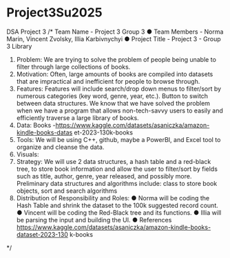 # Project3Su2025
DSA Project 3
/*
Team Name - Project 3 Group 3
● Team Members - Norma Marin, Vincent Zvolsky, Illia Karbivnychyi
● Project Title - Project 3 - Group 3 Library
1. Problem: We are trying to solve the problem of people being unable to
filter through large collections of books.
2. Motivation: Often, large amounts of books are compiled into datasets
that are impractical and inefficient for people to browse through.
3. Features: Features will include search/drop down menus to filter/sort by
numerous categories (key word, genre, year, etc.). Button to switch
between data structures. We know that we have solved the problem
when we have a program that allows non-tech-savvy users to easily and
efficiently traverse a large library of books.
4. Data: Books
-https://www.kaggle.com/datasets/asaniczka/amazon-kindle-books-datas
et-2023-130k-books
5. Tools: We will be using C++, github, maybe a PowerBI, and Excel tool to
organize and cleanse the data.
6. Visuals:
7. Strategy: We will use 2 data structures, a hash table and a red-black
tree, to store book information and allow the user to filter/sort by fields
such as title, author, genre, year released, and possibly more.
Preliminary data structures and algorithms include: class to store book
objects, sort and search algorithms
8. Distribution of Responsibility and Roles:
● Norma will be coding the Hash Table and shrink the dataset to the
100k suggested record count.
● Vincent will be coding the Red-Black tree and its functions.
● Illia will be parsing the input and building the UI.
● References
https://www.kaggle.com/datasets/asaniczka/amazon-kindle-books-dataset-2023-130
k-books


*/
